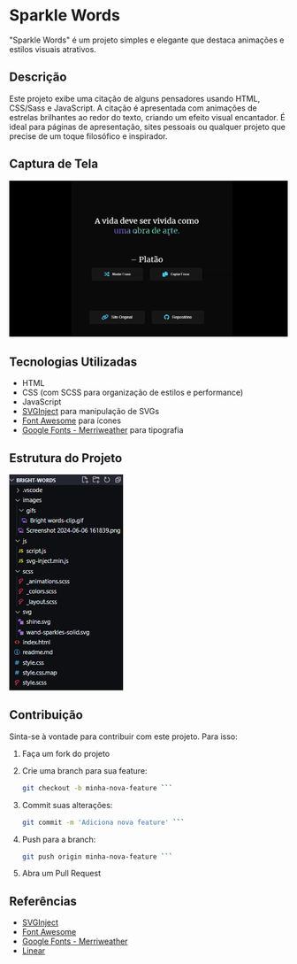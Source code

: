 # Sparkle Words

"Sparkle Words" é um projeto simples e elegante que destaca animações e estilos visuais atrativos.

## Descrição

Este projeto exibe uma citação de alguns pensadores usando HTML, CSS/Sass e JavaScript. A citação é apresentada com animações de estrelas brilhantes ao redor do texto, criando um efeito visual encantador. É ideal para páginas de apresentação, sites pessoais ou qualquer projeto que precise de um toque filosófico e inspirador.

## Captura de Tela

![Sparkle Words Screenshot](images/gifs/Sparkle-Words.gif)

## Tecnologias Utilizadas

- HTML
- CSS (com SCSS para organização de estilos e performance)
- JavaScript
- [SVGInject](https://github.com/iconfu/svg-inject) para manipulação de SVGs
- [Font Awesome](https://fontawesome.com) para ícones
- [Google Fonts - Merriweather](https://fonts.google.com/specimen/Merriweather) para tipografia

## Estrutura do Projeto

![Estrutura Screenshot](images/Screenshot%202024-06-06%20161839.png)


## Contribuição

Sinta-se à vontade para contribuir com este projeto. Para isso:

1. Faça um fork do projeto

2. Crie uma branch para sua feature:
    ``` bash
    git checkout -b minha-nova-feature ```
3. Commit suas alterações:
    ``` bash
    git commit -m 'Adiciona nova feature' ```
4. Push para a branch:
    ``` bash
    git push origin minha-nova-feature ```

5. Abra um Pull Request

## Referências

- [SVGInject](https://github.com/iconfu/svg-inject)
- [Font Awesome](https://fontawesome.com)
- [Google Fonts - Merriweather](https://fonts.google.com/specimen/Merriweather)
- [Linear](https://linear.app/readme)